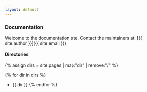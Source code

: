 ```yaml
---
layout: default
---
```


### Documentation

Welcome to the documentation site. Contact the maintainers at: [{{ site.author }}]({{ site.email }})

#### Directories

{% assign dirs = site.pages | map:"dir" | remove:"/" %}

{% for dir in dirs %}
* {{ dir }}
{% endfor %}
